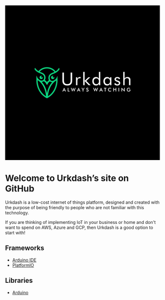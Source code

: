 ![Urkdash](profile/urkdash_logo_v1.jpg)

# Welcome to Urkdash’s site on GitHub 

Urkdash is a low-cost internet of things platform, designed and created with the purpose of being friendly to people who are not familiar with this technology.

If you are thinking of implementing IoT in your business or home and don't want to spend on AWS, Azure and GCP, then Urkdash is a good option to start with!

## Frameworks

* [Arduino IDE](https://www.arduino.cc/en/software)
* [PlatformIO](https://platformio.org/)

## Libraries
* [Arduino](https://github.com/Urkdash/urkdash_esp32)
